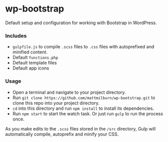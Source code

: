# wp-bootstrap
Default setup and configuration for working with Bootstrap in WordPress.

### Includes
* `gulpfile.js` to compile `.scss` files to `.css` files with autoprefixed and minified content.
* Default `functions.php`
* Default template files
* Default app icons

### Usage
* Open a terminal and navigate to your project directory.
* Run `git clone https://github.com/mattmilburn/wp-bootstrap.git` to clone this repo into your project directory.
* `cd` into this directory and run `npm install` to install its dependencies.
* Run `npm start` to start the watch task. Or just run `gulp` to run the process once.

As you make edits to the `.scss` files stored in the `/src` directory, Gulp will automatically compile, autoprefix and minify your CSS.
